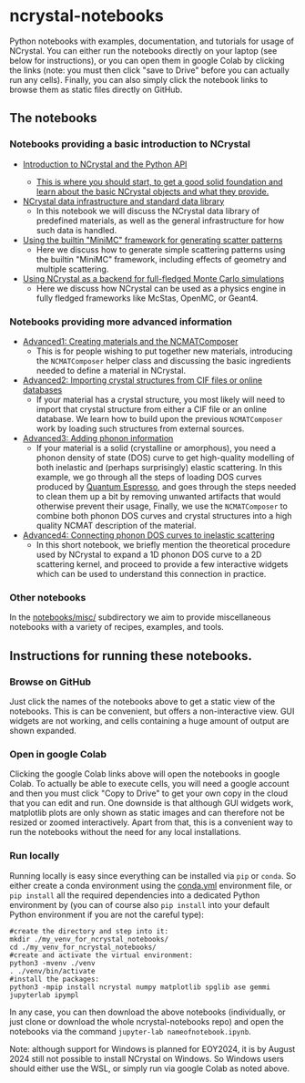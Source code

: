 # ncrystal-notebooks

Python notebooks with examples, documentation, and tutorials for usage of NCrystal. You can either run the notebooks directly on your laptop (see below for instructions), or you can open them in google Colab by clicking the links (note: you must then click "save to Drive" before you can actually run any cells). Finally, you can also simply click the notebook links to browse them as static files directly on GitHub.

## The notebooks

### Notebooks providing a basic introduction to NCrystal

* [Introduction to NCrystal and the Python API](notebooks/ncrystal1_basic_01_Introduction_and_Python_API.ipynb)
  <a target="_blank" href="https://colab.research.google.com/github/mctools/ncrystal-notebooks/blob/main/notebooks/ncrystal1_basic_01_Introduction_and_Python_API.ipynb">
  * This is where you should start, to get a good solid foundation and learn about the basic NCrystal objects and what they provide.
* [NCrystal data infrastructure and standard data library](notebooks/ncrystal1_basic_02_Data_Infrastructure_and_StdDataLib.ipynb)
  * In this notebook we will discuss the NCrystal data library of predefined materials, as well as the general infrastructure for how such data is handled.
* [Using the builtin "MiniMC" framework for generating scatter patterns](notebooks/ncrystal1_basic_03_Scatter_patterns_with_the_builtin_MiniMC_framework.ipynb)
  * Here we discuss how to generate simple scattering patterns using the builtin "MiniMC" framework, including effects of geometry and multiple scattering.
* [Using NCrystal as a backend for full-fledged Monte Carlo simulations](notebooks/ncrystal1_basic_04_NCrystal_as_backend_for_third_party_apps.ipynb)
  * Here we discuss how NCrystal can be used as a physics engine in fully fledged frameworks like McStas, OpenMC, or Geant4.

### Notebooks providing more advanced information

* [Advanced1: Creating materials and the NCMATComposer](notebooks/ncrystal2_advanced_01_Creating_materials_and_the_NCMATComposer.ipynb)
  * This is for people wishing to put together new materials, introducing the `NCMATComposer` helper class and discussing the basic ingredients needed to define a material in NCrystal.
* [Advanced2: Importing crystal structures from CIF files or online databases](notebooks/ncrystal2_advanced_02_Import_crystal_structure_from_CIF_or_databases.ipynb)
  * If your material has a crystal structure, you most likely will need to import that crystal structure from either a CIF file or an online database. We learn how to build upon the previous `NCMATComposer` work by loading such structures from external sources.
* [Advanced3: Adding phonon information](notebooks/ncrystal2_advanced_03_Add_phonon_info_with_PhononDOSAnalyser_with_QuantumEspresso_example.ipynb)
  * If your material is a solid (crystalline or amorphous), you need a phonon density of state (DOS) curve to get high-quality modelling of both inelastic and (perhaps surprisingly) elastic scattering. In this example, we go through all the steps of loading DOS curves produced by [Quantum Espresso](https://www.quantum-espresso.org/), and goes through the steps needed to clean them up a bit by removing unwanted artifacts that would otherwise prevent their usage, Finally, we use the `NCMATComposer` to combine both phonon DOS curves and crystal structures into a high quality NCMAT description of the material.
* [Advanced4: Connecting phonon DOS curves to inelastic scattering ](notebooks/ncrystal2_advanced_04_VDOS2KNL_Connecting_phonons_to_inelastic_scattering.ipynb)
  * In this short notebook, we briefly mention the theoretical procedure used by NCrystal to expand a 1D phonon DOS curve to a 2D scattering kernel, and proceed to provide a few interactive widgets which can be used to understand this connection in practice.

### Other notebooks

In the [notebooks/misc/](notebooks/misc/) subdirectory we aim to provide miscellaneous notebooks with a variety of recipes, examples, and tools.

## Instructions for running these notebooks.

### Browse on GitHub

Just click the names of the notebooks above to get a static view of the notebooks. This is can be convenient, but offers a non-interactive view. GUI widgets are not working, and cells containing a huge amount of output are shown expanded.

### Open in google Colab

Clicking the google Colab links above will open the notebooks in google Colab. To actually be able to execute cells, you will need a google account and then you must click "Copy to Drive" to get your own copy in the cloud that you can edit and run. One downside is that although GUI widgets work, matplotlib plots are only shown as static images and can therefore not be resized or zoomed interactively. Apart from that, this is a convenient way to run the notebooks without the need for any local installations.

### Run locally

Running locally is easy since everything can be installed via `pip` or `conda`. So either create a conda environment using the [conda.yml](conda.yml) environment file, or `pip install` all the required dependencies into a dedicated Python environment by (you can of course also `pip install` into your default Python environment if you are not the careful type):

```
#create the directory and step into it:
mkdir ./my_venv_for_ncrystal_notebooks/
cd ./my_venv_for_ncrystal_notebooks/
#create and activate the virtual environment:
python3 -mvenv ./venv
. ./venv/bin/activate
#install the packages:
python3 -mpip install ncrystal numpy matplotlib spglib ase gemmi jupyterlab ipympl
```

In any case, you can then download the above notebooks (individually, or just clone or download the whole ncrystal-notebooks repo) and open the notebooks via the command `jupyter-lab nameofnotebook.ipynb`.

Note: although support for Windows is planned for EOY2024, it is by August 2024 still not possible to install NCrystal on Windows. So Windows users should either use the WSL, or simply run via google Colab as noted above.
